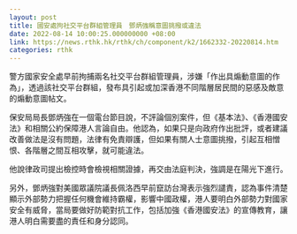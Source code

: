 ```yaml
---
layout: post
title: 國安處拘社交平台群組管理員　鄧炳強稱意圖挑撥或違法
date: 2022-08-14 10:00:25.000000000 +08:00
link: https://news.rthk.hk/rthk/ch/component/k2/1662332-20220814.htm
categories: rthk
---
```


警方國家安全處早前拘捕兩名社交平台群組管理員，涉嫌「作出具煽動意圖的作為」，透過該社交平台群組，發布具引起或加深香港不同階層居民間的惡感及敵意的煽動意圖帖文。

保安局局長鄧炳強在一個電台節目說，不評論個別案件，但《基本法》、《香港國安法》和相關公約保障港人言論自由。他認為，如果只是向政府作出批評，或者建議改善做法是沒有問題，法律有免責辯護，但如果有關人士意圖挑撥，引起互相憎恨、各階層之間互相攻擊，就可能違法。

他說律政司提出檢控時會檢視相關證據，再交由法庭判決，強調是在陽光下進行。

另外，鄧炳強對美國眾議院議長佩洛西早前竄訪台灣表示強烈譴責，認為事件清楚顯示外部勢力把握任何機會維持霸權，影響中國政權，港人要明白外部勢力對國家安全有威脅，當局要做好防範對抗工作，包括加強《香港國安法》的宣傳教育，讓港人明白需要盡的責任和身分認同。
